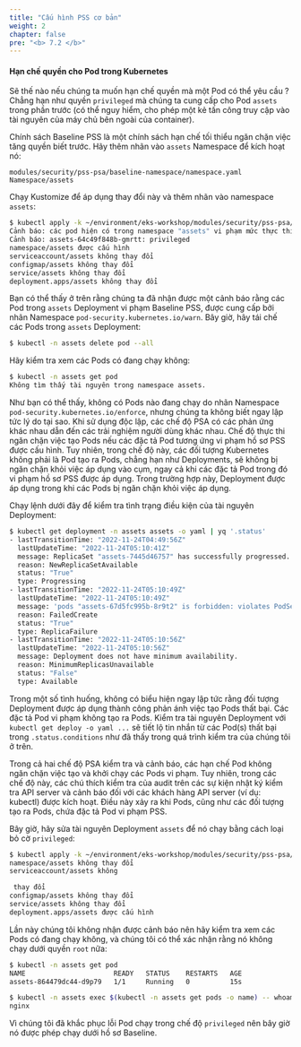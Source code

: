 ```yaml
---
title: "Cấu hình PSS cơ bản"
weight: 2
chapter: false
pre: "<b> 7.2 </b>"
---
```


#### Hạn chế quyền cho Pod trong Kubernetes

Sẽ thế nào nếu chúng ta muốn hạn chế quyền mà một Pod có thể yêu cầu ? Chẳng hạn như quyền `privileged` mà chúng ta cung cấp cho Pod `assets` trong phần trước (có thể nguy hiểm, cho phép một kẻ tấn công truy cập vào tài nguyên của máy chủ bên ngoài của container).

Chính sách Baseline PSS là một chính sách hạn chế tối thiểu ngăn chặn việc tăng quyền biết trước. Hãy thêm nhãn vào `assets` Namespace để kích hoạt nó:

```kustomization
modules/security/pss-psa/baseline-namespace/namespace.yaml
Namespace/assets
```

Chạy Kustomize để áp dụng thay đổi này và thêm nhãn vào namespace `assets`:

```bash
$ kubectl apply -k ~/environment/eks-workshop/modules/security/pss-psa/baseline-namespace
Cảnh báo: các pod hiện có trong namespace "assets" vi phạm mức thực thi mới của PodSecurity "baseline:latest"
Cảnh báo: assets-64c49f848b-gmrtt: privileged
namespace/assets được cấu hình
serviceaccount/assets không thay đổi
configmap/assets không thay đổi
service/assets không thay đổi
deployment.apps/assets không thay đổi
```

Bạn có thể thấy ở trên rằng chúng ta đã nhận được một cảnh báo rằng các Pod trong `assets` Deployment vi phạm Baseline PSS, được cung cấp bởi nhãn Namespace `pod-security.kubernetes.io/warn`. Bây giờ, hãy tái chế các Pods trong `assets` Deployment:

```bash
$ kubectl -n assets delete pod --all
```

Hãy kiểm tra xem các Pods có đang chạy không:

```bash
$ kubectl -n assets get pod   
Không tìm thấy tài nguyên trong namespace assets.
```

Như bạn có thể thấy, không có Pods nào đang chạy do nhãn Namespace `pod-security.kubernetes.io/enforce`, nhưng chúng ta không biết ngay lập tức lý do tại sao. Khi sử dụng độc lập, các chế độ PSA có các phản ứng khác nhau dẫn đến các trải nghiệm người dùng khác nhau. Chế độ thực thi ngăn chặn việc tạo Pods nếu các đặc tả Pod tương ứng vi phạm hồ sơ PSS được cấu hình. Tuy nhiên, trong chế độ này, các đối tượng Kubernetes không phải là Pod tạo ra Pods, chẳng hạn như Deployments, sẽ không bị ngăn chặn khỏi việc áp dụng vào cụm, ngay cả khi các đặc tả Pod trong đó vi phạm hồ sơ PSS được áp dụng. Trong trường hợp này, Deployment được áp dụng trong khi các Pods bị ngăn chặn khỏi việc áp dụng.

Chạy lệnh dưới đây để kiểm tra tình trạng điều kiện của tài nguyên Deployment:

```bash
$ kubectl get deployment -n assets assets -o yaml | yq '.status'
- lastTransitionTime: "2022-11-24T04:49:56Z"
  lastUpdateTime: "2022-11-24T05:10:41Z"
  message: ReplicaSet "assets-7445d46757" has successfully progressed.
  reason: NewReplicaSetAvailable
  status: "True"
  type: Progressing
- lastTransitionTime: "2022-11-24T05:10:49Z"
  lastUpdateTime: "2022-11-24T05:10:49Z"
  message: 'pods "assets-67d5fc995b-8r9t2" is forbidden: violates PodSecurity "baseline:latest": privileged (container "assets" must not set securityContext.privileged=true)'
  reason: FailedCreate
  status: "True"
  type: ReplicaFailure
- lastTransitionTime: "2022-11-24T05:10:56Z"
  lastUpdateTime: "2022-11-24T05:10:56Z"
  message: Deployment does not have minimum availability.
  reason: MinimumReplicasUnavailable
  status: "False"
  type: Available
```

Trong một số tình huống, không có biểu hiện ngay lập tức rằng đối tượng Deployment được áp dụng thành công phản ánh việc tạo Pods thất bại. Các đặc tả Pod vi phạm không tạo ra Pods. Kiểm tra tài nguyên Deployment với `kubectl get deploy -o yaml ...` sẽ tiết lộ tin nhắn từ các Pod(s) thất bại trong `.status.conditions` như đã thấy trong quá trình kiểm tra của chúng tôi ở trên.

Trong cả hai chế độ PSA kiểm tra và cảnh báo, các hạn chế Pod không ngăn chặn việc tạo và khởi chạy các Pods vi phạm. Tuy nhiên, trong các chế độ này, các chú thích kiểm tra của audit trên các sự kiện nhật ký kiểm tra API server và cảnh báo đối với các khách hàng API server (ví dụ: kubectl) được kích hoạt. Điều này xảy ra khi Pods, cũng như các đối tượng tạo ra Pods, chứa đặc tả Pod vi phạm PSS.

Bây giờ, hãy sửa tài nguyên Deployment `assets` để nó chạy bằng cách loại bỏ cờ `privileged`:

```bash
$ kubectl apply -k ~/environment/eks-workshop/modules/security/pss-psa/baseline-workload
namespace/assets không thay đổi
serviceaccount/assets không

 thay đổi
configmap/assets không thay đổi
service/assets không thay đổi
deployment.apps/assets được cấu hình
```

Lần này chúng tôi không nhận được cảnh báo nên hãy kiểm tra xem các Pods có đang chạy không, và chúng tôi có thể xác nhận rằng nó không chạy dưới quyền `root` nữa:

```bash
$ kubectl -n assets get pod   
NAME                      READY   STATUS    RESTARTS   AGE
assets-864479dc44-d9p79   1/1     Running   0          15s

$ kubectl -n assets exec $(kubectl -n assets get pods -o name) -- whoami
nginx
```

Vì chúng tôi đã khắc phục lỗi Pod chạy trong chế độ `privileged` nên bây giờ nó được phép chạy dưới hồ sơ Baseline.
